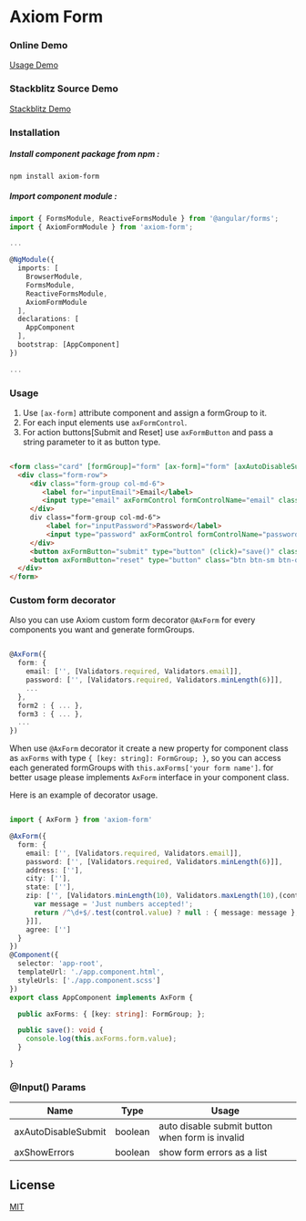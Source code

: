# Axiom Form

### Online Demo

[Usage Demo](http://app.musaei.me/angular/form/)

### Stackblitz Source Demo

[Stackblitz Demo](https://stackblitz.com/edit/axiom-form)

### Installation

##### Install component package from npm :

`npm install axiom-form`

##### Import component module :

```typescript
import { FormsModule, ReactiveFormsModule } from '@angular/forms';
import { AxiomFormModule } from 'axiom-form';

...

@NgModule({
  imports: [
    BrowserModule,
    FormsModule,
    ReactiveFormsModule,
    AxiomFormModule
  ], 
  declarations: [
    AppComponent
  ],
  bootstrap: [AppComponent]
})

...

```

### Usage

1. Use `[ax-form]` attribute component and assign a formGroup to it. 
2. For each input elements use `axFormControl`.
3. For action buttons[Submit and Reset] use `axFormButton` and pass a string parameter to it as button type.

```html

<form class="card" [formGroup]="form" [ax-form]="form" [axAutoDisableSubmit]="true" [axShowErrors]="true">
  <div class="form-row">
     <div class="form-group col-md-6">
        <label for="inputEmail">Email</label>
        <input type="email" axFormControl formControlName="email" class="form-control form-control-sm" id="inputEmail">
     </div>
     div class="form-group col-md-6">
         <label for="inputPassword">Password</label>
         <input type="password" axFormControl formControlName="password" class="form-control form-control-sm" id="inputPassword">
     </div>
     <button axFormButton="submit" type="button" (click)="save()" class="btn btn-sm btn-primary">Sign up</button>
     <button axFormButton="reset" type="button" class="btn btn-sm btn-danger ml-2" (click)="axForms.form.reset()">Clear</button>
  </div>
</form>

```

### Custom form decorator

Also you can use Axiom custom form decorator `@AxForm` for every components you want and generate formGroups. 

```typescript

@AxForm({
  form: {
    email: ['', [Validators.required, Validators.email]],
    password: ['', [Validators.required, Validators.minLength(6)]],
    ...
  },
  form2 : { ... },
  form3 : { ... },
  ...
})

```

When use `@AxForm` decorator it create a new property for component class as `axForms` with type `{ [key: string]: FormGroup; }`, so you can access each generated formGroups with `this.axForms['your form name']`. 
for better usage please implements `AxForm` interface in your component class. 

Here is an example of decorator usage.

```typescript

import { AxForm } from 'axiom-form'

@AxForm({
  form: {
    email: ['', [Validators.required, Validators.email]],
    password: ['', [Validators.required, Validators.minLength(6)]],
    address: [''],
    city: [''],
    state: [''],
    zip: ['', [Validators.minLength(10), Validators.maxLength(10),(control: AbstractControl): { [key: string]: any } => {
      var message = 'Just numbers accepted!';
      return /^\d+$/.test(control.value) ? null : { message: message };
    }]],
    agree: ['']
  }
})
@Component({
  selector: 'app-root',
  templateUrl: './app.component.html',
  styleUrls: ['./app.component.scss']
})
export class AppComponent implements AxForm {

  public axForms: { [key: string]: FormGroup; };

  public save(): void {
    console.log(this.axForms.form.value);
  }

}

```

### @Input() Params

| Name | Type | Usage |
| ------ | ------ | ------ |
| axAutoDisableSubmit | boolean | auto disable submit button when form is invalid |
| axShowErrors | boolean | show form errors as a list |


## License

[MIT](http://opensource.org/licenses/MIT)
